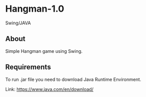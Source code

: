 # Hangman-1.0

Swing/JAVA

## About

Simple Hangman game using Swing.

## Requirements

To run .jar file you need to download Java Runtime Environment.

Link: https://www.java.com/en/download/

